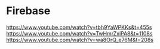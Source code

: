 # Firebase

https://www.youtube.com/watch?v=tbh9YaWPKKs&t=455s
https://www.youtube.com/watch?v=TwHmrZxiPA8&t=1108s
https://www.youtube.com/watch?v=wa8OrQ_e76M&t=208s
